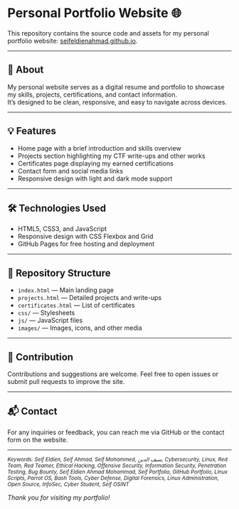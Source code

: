 # Personal Portfolio Website 🌐

This repository contains the source code and assets for my personal portfolio website: [seifeldienahmad.github.io](https://seifeldienahmad.github.io).

---

## 🚀 About

My personal website serves as a digital resume and portfolio to showcase my skills, projects, certifications, and contact information.  
It’s designed to be clean, responsive, and easy to navigate across devices.

---

## 💡 Features

- Home page with a brief introduction and skills overview  
- Projects section highlighting my CTF write-ups and other works  
- Certificates page displaying my earned certifications  
- Contact form and social media links  
- Responsive design with light and dark mode support

---

## 🛠️ Technologies Used

- HTML5, CSS3, and JavaScript  
- Responsive design with CSS Flexbox and Grid  
- GitHub Pages for free hosting and deployment

---

## 📂 Repository Structure

- `index.html` — Main landing page  
- `projects.html` — Detailed projects and write-ups  
- `certificates.html` — List of certificates  
- `css/` — Stylesheets  
- `js/` — JavaScript files  
- `images/` — Images, icons, and other media

---

## 🤝 Contribution

Contributions and suggestions are welcome. Feel free to open issues or submit pull requests to improve the site.

---

## 📬 Contact

For any inquiries or feedback, you can reach me via GitHub or the contact form on the website.

---
<sub><i>Keywords: Seif Eldien, Seif Ahmad, Seif Mohammed, سيف الدين, Cybersecurity, Linux, Red Team, Red Teamer, Ethical Hacking, Offensive Security, Information Security, Penetration Testing, Bug Bounty, Seif Eldien Ahmad Mohammad, Seif Portfolio, GitHub Portfolio, Linux Scripts, Parrot OS, Bash Tools, Cyber Defense, Digital Forensics, Linux Administration, Open Source, InfoSec, Cyber Student, Seif OSINT</i></sub>

*Thank you for visiting my portfolio!*  
